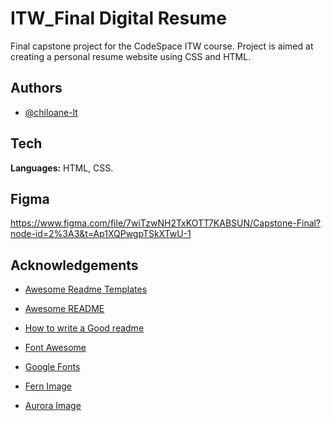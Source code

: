 
# ITW_Final Digital Resume

Final capstone project for the CodeSpace ITW course. Project is aimed at creating a personal resume website using CSS and HTML.




## Authors

- [@chiloane-lt](https://www.github.com/chiloane-lt)


## Tech

**Languages:** HTML, CSS.

## Figma

https://www.figma.com/file/7wiTzwNH2TxKOTT7KABSUN/Capstone-Final?node-id=2%3A3&t=Ap1XQPwgpTSkXTwU-1


## Acknowledgements

 - [Awesome Readme Templates](https://awesomeopensource.com/project/elangosundar/awesome-README-templates)
 - [Awesome README](https://github.com/matiassingers/awesome-readme)
 - [How to write a Good readme](https://bulldogjob.com/news/449-how-to-write-a-good-readme-for-your-github-project)

- [Font Awesome](https://fontawesome.com/icons/envelope?s=solid&f=sharp)

- [Google Fonts](https://fonts.google.com/specimen/Raleway?query=raleway)

- [Fern Image](https://pixabay.com/photos/fern-leaves-foliage-green-nature-821293/)

- [Aurora Image](https://pixabay.com/photos/iceland-aurora-borealis-2111811/)
